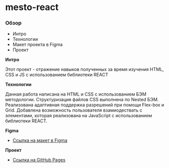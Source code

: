 # mesto-react
### Обзор
* Интро
* Технологии
* Макет проекта в Figma
* Проект

**Интро**

Этот проект - отражение навыков полученных за время изучения HTML, CSS и JS с использованием библиотеки REACT

**Технологии**

Данная работа написана на HTML и CSS с использованием БЭМ методологии.
Структуризация файлов CSS выполнена по Nested БЭМ.
Реализована адаптивная поддержка разрешений при помощи Flex-box и Grid.
Добавлена возможность пользователя взамиодествать с элементами, 
которая реализована на JavaScript с использованием библиотеки REACT.

**Figma**

* [Ссылка на макет в Figma](https://www.figma.com/file/2cn9N9jSkmxD84oJik7xL7/JavaScript.-Sprint-4?node-id=0%3A1)

**Проект**

* [Ссылка на GitHub Pages]()